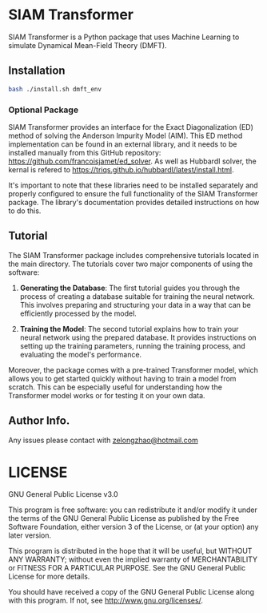 # SIAM Transformer

SIAM Transformer is a Python package that uses Machine Learning to simulate Dynamical Mean-Field Theory (DMFT). 

## Installation 

```bash
bash ./install.sh dmft_env
```

### Optional Package

SIAM Transformer provides an interface for the Exact Diagonalization (ED) method of solving the Anderson Impurity Model (AIM). This ED method implementation can be found in an external library, and it needs to be installed manually from this GitHub repository: https://github.com/francoisjamet/ed_solver. As well as HubbardI solver, the kernal is refered to https://triqs.github.io/hubbardI/latest/install.html.

It's important to note that these libraries need to be installed separately and properly configured to ensure the full functionality of the SIAM Transformer package. The library's documentation provides detailed instructions on how to do this.

## Tutorial 

The SIAM Transformer package includes comprehensive tutorials located in the main directory. The tutorials cover two major components of using the software: 

1. **Generating the Database**: The first tutorial guides you through the process of creating a database suitable for training the neural network. This involves preparing and structuring your data in a way that can be efficiently processed by the model. 

2. **Training the Model**: The second tutorial explains how to train your neural network using the prepared database. It provides instructions on setting up the training parameters, running the training process, and evaluating the model's performance.

Moreover, the package comes with a pre-trained Transformer model, which allows you to get started quickly without having to train a model from scratch. This can be especially useful for understanding how the Transformer model works or for testing it on your own data.


## Author Info.

Any issues please contact with zelongzhao@hotmail.com


# LICENSE
GNU General Public License v3.0

This program is free software: you can redistribute it and/or modify it under the terms of the GNU General Public License as published by the Free Software Foundation, either version 3 of the License, or (at your option) any later version.

This program is distributed in the hope that it will be useful, but WITHOUT ANY WARRANTY; without even the implied warranty of MERCHANTABILITY or FITNESS FOR A PARTICULAR PURPOSE. See the GNU General Public License for more details.

You should have received a copy of the GNU General Public License along with this program. If not, see http://www.gnu.org/licenses/.
